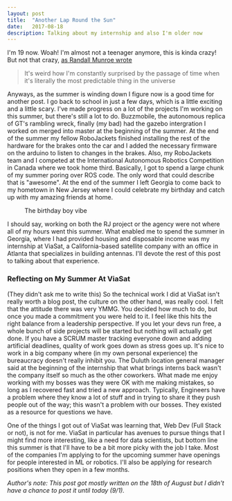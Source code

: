 ```yaml
---
layout: post
title:  "Another Lap Round the Sun"
date:   2017-08-18
description: Talking about my internship and also I'm older now
---
```


<p class="intro"><span class="dropcap">I</span>'m 19 now. Woah! I'm almost not a teenager anymore, this is kinda crazy! But not that crazy, <a href="https://xkcd.com/1477">as Randall Munroe wrote</a></p>

<blockquote>It's weird how I'm constantly surprised by the passage of time when it's literally the most predictable thing in the universe</blockquote>

Anyways, as the summer is winding down I figure now is a good time for another post. I go back to school in just a few days, which is a little exciting and a little scary. I've made progress on a lot of the projects I'm working on this summer, but there's still a lot to do. Buzzmobile, the autonomous replica of GT's rambling wreck, finally (my bad) had the gazebo intergration I worked on merged into master at the beginning of the summer. At the end of the summer my fellow RoboJackets finished installing the rest of the hardware for the brakes onto the car and I added the necessary firmware on the arduino to listen to changes in the brakes. Also, my RoboJackets team and I competed at the International Autonomous Robotics Competition in Canada where we took home third. Basically, I got to spend a large chunk of my summer poring over ROS code. The only word that could describe that is "awesome". At the end of the summer I left Georgia to come back to my hometown in New Jersey where I could celebrate my birthday and catch up with my amazing friends at home.
<figure>
    <img src="https://68.media.tumblr.com/6e7a145d2bdc2a91e69471fd40ff052c/tumblr_nu20neQX6e1tgdy3ho2_540.gif" alt=""> 
    <figcaption>The birthday boy vibe</figcaption>
</figure>
I should say, working on both the RJ project or the agency were not where all of my hours went this summer. What enabled me to spend the summer in Georgia, where I had provided housing and disposable income was my internship at ViaSat, a California-based satellite company with an office in Atlanta that specializes in building antennas. I'll devote the rest of this post to talking about that experience.


### Reflecting on My Summer At ViaSat ###
(They didn't ask me to write this)
So the technical work I did at ViaSat isn't really worth a blog post, the culture on the other hand, was really cool. I felt that the attitude there was very YMMG. You decided how much to do, but once you made a commitment you were held to it. I feel like this hits the right balance from a leadership perspective. If you let your devs run free, a whole bunch of side projects will be started but nothing will actually get done. If you have a SCRUM master tracking everyone down and adding artificial deadlines, quality of work goes down as stress goes up. It's nice to work in a big company where (in my own personal experience) the bureaucracy doesn't really inhibit you.
The Duluth location general manager said at the beginning of the internship that what brings interns back wasn't the company itself so much as the other coworkers. What made me enjoy working with my bosses was they were OK with me making mistakes, so long as I recovered fast and tried a new approach. Typically, Engineers have a problem where they know a lot of stuff and in trying to share it they push people out of the way; this wasn't a problem with our bosses. They existed as a resource for questions we have. 

One of the things I got out of ViaSat was learning that, Web Dev (Full Stack or not), is not for me. ViaSat in particular has avenues to pursue things that I might find more interesting, like a need for data scientists, but bottom line this summer is that I'll have to be a bit more picky with the job I take. Most of the companies I'm applying to for the upcoming summer have openings for people interested in ML or robotics. I'll also be applying for research positions when they open in a few months. 

*Author's note: This post got mostly written on the 18th of August but I didn't have a chance to post it until today (9/1).* 
